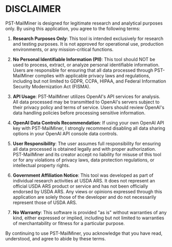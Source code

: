 # DISCLAIMER

PST-MailMiner is designed for legitimate research and analytical purposes only. By using this application, you agree to the following terms:

1. **Research Purposes Only**: This tool is intended exclusively for research and testing purposes. It is not approved for operational use, production environments, or any mission-critical functions.

2. **No Personal Identifiable Information (PII)**: This tool should NOT be used to process, extract, or analyze personal identifiable information. Users are responsible for ensuring that all data processed through PST-MailMiner complies with applicable privacy laws and regulations, including but not limited to GDPR, CCPA, HIPAA, and Federal Information Security Modernization Act (FISMA).

3. **API Usage**: PST-MailMiner utilizes OpenAI's API services for analysis. All data processed may be transmitted to OpenAI's servers subject to their privacy policy and terms of service. Users should review OpenAI's data handling policies before processing sensitive information.

4. **OpenAI Data Controls Recommendation**: If using your own OpenAI API key with PST-MailMiner, I strongly recommend disabling all data sharing options in your OpenAI API console data controls.

5. **User Responsibility**: The user assumes full responsibility for ensuring all data processed is obtained legally and with proper authorization. PST-MailMiner and its creator accept no liability for misuse of this tool or for any violations of privacy laws, data protection regulations, or intellectual property rights.

6. **Government Affiliation Notice**: This tool was developed as part of individual research activities at USDA ARS. It does not represent an official USDA ARS product or service and has not been officially endorsed by USDA ARS. Any views or opinions expressed through this application are solely those of the developer and do not necessarily represent those of USDA ARS.

7. **No Warranty**: This software is provided "as is" without warranties of any kind, either expressed or implied, including but not limited to warranties of merchantability or fitness for a particular purpose.

By continuing to use PST-MailMiner, you acknowledge that you have read, understood, and agree to abide by these terms.